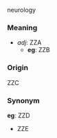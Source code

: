 neurology
### Meaning
+ _adj_: ZZA
    + __eg__: ZZB

### Origin

ZZC

### Synonym

__eg__: ZZD

+ ZZE


